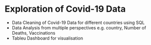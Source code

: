 # Exploration of Covid-19 Data
- Data Cleaning of Covid-19 Data for different countries using SQL
- Data Analysis from multiple perspectives e.g. country, Number of
Deaths, Vaccinations
- Tableu Dashboard for visualisation
